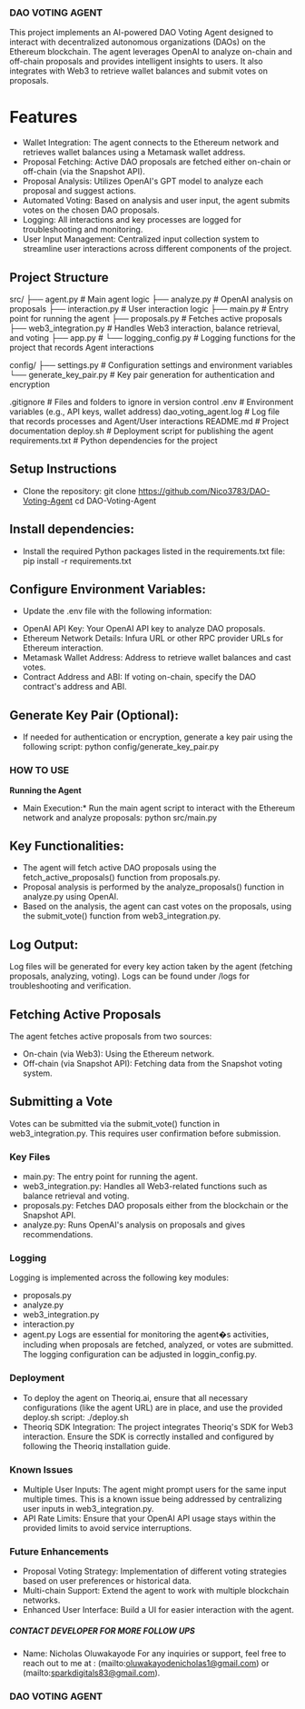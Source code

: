 ### DAO VOTING AGENT ###

This project implements an AI-powered DAO Voting Agent designed to interact with decentralized autonomous 
organizations (DAOs) on the Ethereum blockchain. The agent leverages OpenAI to analyze on-chain and off-chain proposals
and provides intelligent insights to users. It also integrates with Web3 to retrieve wallet balances and submit votes
on proposals.

# Features
- Wallet Integration: The agent connects to the Ethereum network and retrieves wallet balances using a Metamask wallet address.
- Proposal Fetching: Active DAO proposals are fetched either on-chain or off-chain (via the Snapshot API).
- Proposal Analysis: Utilizes OpenAI's GPT model to analyze each proposal and suggest actions.
- Automated Voting: Based on analysis and user input, the agent submits votes on the chosen DAO proposals. 
- Logging: All interactions and key processes are logged for troubleshooting and monitoring.
- User Input Management: Centralized input collection system to streamline user interactions across different components of the project.



## Project Structure ##

src/
  ├── agent.py                # Main agent logic
  ├── analyze.py              # OpenAI analysis on proposals
  ├── interaction.py          # User interaction logic
  ├── main.py                 # Entry point for running the agent
  ├── proposals.py            # Fetches active proposals
  ├── web3_integration.py     # Handles Web3 interaction, balance retrieval, and voting
  ├── app.py                  #
  └── logging_config.py       # Logging functions for the project that records Agent interactions


config/
  ├── settings.py             # Configuration settings and environment variables
  └── generate_key_pair.py    # Key pair generation for authentication and encryption

.gitignore                     # Files and folders to ignore in version control
.env                           # Environment variables (e.g., API keys, wallet address)
dao_voting_agent.log          # Log file that records processes and Agent/User interactions
README.md                     # Project documentation
deploy.sh                     # Deployment script for publishing the agent
requirements.txt              # Python dependencies for the project



## Setup Instructions
* Clone the repository:
  git clone https://github.com/Nico3783/DAO-Voting-Agent
  cd DAO-Voting-Agent

## Install dependencies: 
* Install the required Python packages listed in the requirements.txt file:
  pip install -r requirements.txt

## Configure Environment Variables: 
* Update the .env file with the following information:
- OpenAI API Key: Your OpenAI API key to analyze DAO proposals.
- Ethereum Network Details: Infura URL or other RPC provider URLs for Ethereum interaction.
- Metamask Wallet Address: Address to retrieve wallet balances and cast votes.
- Contract Address and ABI: If voting on-chain, specify the DAO contract's address and ABI.


## Generate Key Pair (Optional): 
* If needed for authentication or encryption, generate a key pair using the following script:
  python config/generate_key_pair.py





### HOW TO USE ###
**Running the Agent**
* Main Execution:* Run the main agent script to interact with the Ethereum network and analyze proposals:
  python src/main.py


## Key Functionalities:
- The agent will fetch active DAO proposals using the fetch_active_proposals() function from proposals.py.
- Proposal analysis is performed by the analyze_proposals() function in analyze.py using OpenAI.
- Based on the analysis, the agent can cast votes on the proposals, using the submit_vote() function from web3_integration.py.


## Log Output: 
  Log files will be generated for every key action taken by the agent (fetching proposals, analyzing, voting). Logs can be found under /logs for troubleshooting and verification.


## Fetching Active Proposals
  The agent fetches active proposals from two sources:
- On-chain (via Web3): Using the Ethereum network.
- Off-chain (via Snapshot API): Fetching data from the Snapshot voting system.


## Submitting a Vote
  Votes can be submitted via the submit_vote() function in web3_integration.py. This requires user confirmation before submission.


### Key Files ###
- main.py: The entry point for running the agent.
- web3_integration.py: Handles all Web3-related functions such as balance retrieval and voting.
- proposals.py: Fetches DAO proposals either from the blockchain or the Snapshot API. 
- analyze.py: Runs OpenAI's analysis on proposals and gives recommendations.


### Logging ###
Logging is implemented across the following key modules:
- proposals.py
- analyze.py
- web3_integration.py
- interaction.py
- agent.py
Logs are essential for monitoring the agent�s activities, including when proposals are fetched, analyzed, or votes are submitted. The logging configuration can be adjusted in loggin_config.py.


### Deployment ###
* To deploy the agent on Theoriq.ai, ensure that all necessary configurations (like the agent URL) are in place, and use the provided deploy.sh script:
  ./deploy.sh
* Theoriq SDK Integration: 
  The project integrates Theoriq's SDK for Web3 interaction. Ensure the SDK is correctly installed and configured by following the Theoriq installation guide.



### Known Issues ###
* Multiple User Inputs: The agent might prompt users for the same input multiple times. This is a known issue being addressed by centralizing user inputs in web3_integration.py.
* API Rate Limits: Ensure that your OpenAI API usage stays within the provided limits to avoid service interruptions.



### Future Enhancements ###
- Proposal Voting Strategy: Implementation of different voting strategies based on user preferences or historical data.
- Multi-chain Support: Extend the agent to work with multiple blockchain networks.
- Enhanced User Interface: Build a UI for easier interaction with the agent.


##### CONTACT DEVELOPER FOR MORE FOLLOW UPS #####
* Name: Nicholas Oluwakayode
For any inquiries or support, feel free to reach out to me at :
(mailto:oluwakayodenicholas1@gmail.com) or (mailto:sparkdigitals83@gmail.com).


### DAO VOTING AGENT ###